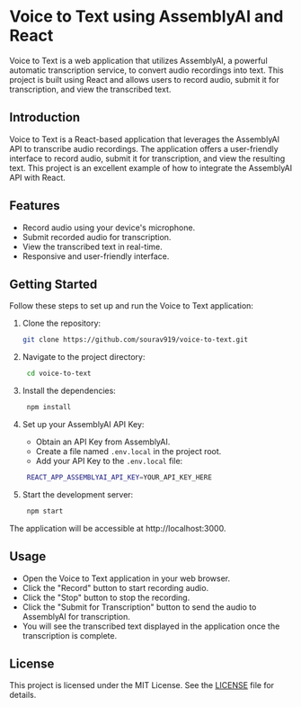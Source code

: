 # Voice to Text using AssemblyAI and React

Voice to Text is a web application that utilizes AssemblyAI, a powerful automatic transcription service, to convert audio recordings into text. This project is built using React and allows users to record audio, submit it for transcription, and view the transcribed text.

## Introduction

Voice to Text is a React-based application that leverages the AssemblyAI API to transcribe audio recordings. The application offers a user-friendly interface to record audio, submit it for transcription, and view the resulting text. This project is an excellent example of how to integrate the AssemblyAI API with React.

## Features

- Record audio using your device's microphone.
- Submit recorded audio for transcription.
- View the transcribed text in real-time.
- Responsive and user-friendly interface.

## Getting Started

Follow these steps to set up and run the Voice to Text application:

1. Clone the repository:

   ```bash
   git clone https://github.com/sourav919/voice-to-text.git
   ```

2. Navigate to the project directory:
   ```bash
    cd voice-to-text
    ```
3. Install the dependencies:
    ```bash
     npm install
     ```
4. Set up your AssemblyAI API Key:
    - Obtain an API Key from AssemblyAI.
    - Create a file named `.env.local` in the project root.
    - Add your API Key to the `.env.local` file:
    
   ```bash 
    REACT_APP_ASSEMBLYAI_API_KEY=YOUR_API_KEY_HERE
   ```

5. Start the development server:
   ```bash
    npm start
   ```

The application will be accessible at http://localhost:3000.

## Usage
- Open the Voice to Text application in your web browser.
- Click the "Record" button to start recording audio.
- Click the "Stop" button to stop the recording.
- Click the "Submit for Transcription" button to send the audio to AssemblyAI for transcription.
- You will see the transcribed text displayed in the application once the transcription is complete.

## License
This project is licensed under the MIT License. See the [LICENSE](license) file for details.

